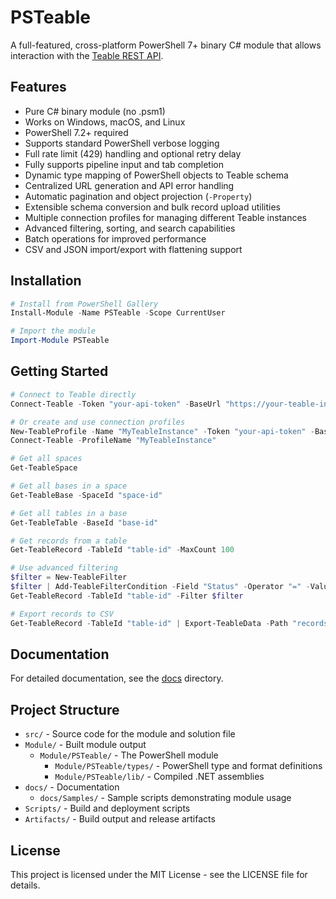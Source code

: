 # PSTeable

A full-featured, cross-platform PowerShell 7+ binary C# module that allows interaction with the [Teable REST API](https://help.teable.io/developer/api).

## Features

- Pure C# binary module (no .psm1)
- Works on Windows, macOS, and Linux
- PowerShell 7.2+ required
- Supports standard PowerShell verbose logging
- Full rate limit (429) handling and optional retry delay
- Fully supports pipeline input and tab completion
- Dynamic type mapping of PowerShell objects to Teable schema
- Centralized URL generation and API error handling
- Automatic pagination and object projection (`-Property`)
- Extensible schema conversion and bulk record upload utilities
- Multiple connection profiles for managing different Teable instances
- Advanced filtering, sorting, and search capabilities
- Batch operations for improved performance
- CSV and JSON import/export with flattening support

## Installation

```powershell
# Install from PowerShell Gallery
Install-Module -Name PSTeable -Scope CurrentUser

# Import the module
Import-Module PSTeable
```

## Getting Started

```powershell
# Connect to Teable directly
Connect-Teable -Token "your-api-token" -BaseUrl "https://your-teable-instance.com/api"

# Or create and use connection profiles
New-TeableProfile -Name "MyTeableInstance" -Token "your-api-token" -BaseUrl "https://your-teable-instance.com/api"
Connect-Teable -ProfileName "MyTeableInstance"

# Get all spaces
Get-TeableSpace

# Get all bases in a space
Get-TeableBase -SpaceId "space-id"

# Get all tables in a base
Get-TeableTable -BaseId "base-id"

# Get records from a table
Get-TeableRecord -TableId "table-id" -MaxCount 100

# Use advanced filtering
$filter = New-TeableFilter
$filter | Add-TeableFilterCondition -Field "Status" -Operator "=" -Value "Active"
Get-TeableRecord -TableId "table-id" -Filter $filter

# Export records to CSV
Get-TeableRecord -TableId "table-id" | Export-TeableData -Path "records.csv" -Format Csv -Flatten
```

## Documentation

For detailed documentation, see the [docs](./docs) directory.

## Project Structure

- `src/` - Source code for the module and solution file
- `Module/` - Built module output
  - `Module/PSTeable/` - The PowerShell module
    - `Module/PSTeable/types/` - PowerShell type and format definitions
    - `Module/PSTeable/lib/` - Compiled .NET assemblies
- `docs/` - Documentation
  - `docs/Samples/` - Sample scripts demonstrating module usage
- `Scripts/` - Build and deployment scripts
- `Artifacts/` - Build output and release artifacts

## License

This project is licensed under the MIT License - see the LICENSE file for details.


